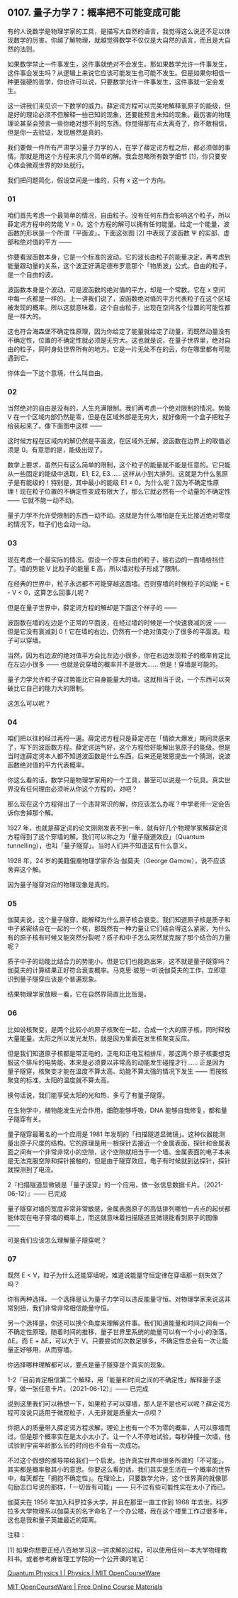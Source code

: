 ## 0107. 量子力学 7：概率把不可能变成可能

有的人说数学是物理学家的工具，是描写大自然的语言，我觉得这么说还不足以体现数学的厉害。你越了解物理，就越觉得数学不仅仅是大自然的语言，而且是大自然的法则。

如果数学禁止一件事发生，这件事就绝对不会发生。那如果数学允许一件事发生，这件事会发生吗？从逻辑上来说它应该可能发生也可能不发生。但是如果你相信一种更强硬的哲学，你也许可以说，只要数学允许一件事发生，这件事就一定会发生。

这一讲我们来见识一下数学的威力。薛定谔方程可以完美地解释氢原子的能级，但是好的理论必须不但解释一些已知的现象，还要能预言未知的现象。最厉害的物理理论甚至会预言一些你绝对想不到的东西。你觉得那有点太离奇了，你不敢相信，但是你一去验证，发现居然是真的。

我们要做一件所有严肃学习量子力学的人，在学了薛定谔方程之后，都必须做的事情。那就是用这个方程来求几个简单的解。我会忽略所有数学细节 [1]，你只要安心体会微观世界的妙处就行。

我们把问题简化，假设空间是一维的，只有 x 这一个方向。

### 01

咱们首先考虑一个最简单的情况，自由粒子。没有任何东西会影响这个粒子，所以薛定谔方程中的势能 V = 0。这个方程的解可以拥有任何能量。给定一个能量，波函数的形状是一个所谓「平面波」。下面这张图 [2] 中表现了波函数 Ψ 的实部、虚部和绝对值的平方 ——

你要看波函数本身，它是一个标准的波动。它的波长由粒子的能量决定，再考虑到能量跟动量的关系，这个波正好满足德布罗意那个「物质波」公式。自由的粒子，是一个自由的波。

波函数本身是个波动，可是波函数的绝对值的平方，却是一个常数。它在 x 空间中每一点都是一样的。上一讲我们说了，波函数绝对值的平方代表粒子在这个区域被发现的概率。所以这就意味着，这个自由粒子，出现在空间各个位置的可能性都是一样大的。

这也符合海森堡不确定性原理，因为你给定了能量就给定了动量，而既然动量没有不确定性，位置的不确定性就必须是无穷大。这也就是说，在量子世界里，绝对自由的粒子，同时身处世界所有的地方。它是一片无处不在的云，你在哪里都有可能遇到它。

你体会一下这个意境，什么叫自由。

### 02

当然绝对的自由是没有的，人生充满限制。我们再考虑一个绝对限制的情况。势能 V 在一个区域内部仍然是零，但是在区域外部是无穷大，就好像用一个盒子把粒子给装起来了。像下面图中这样 ——

这时候方程在区域内的解仍然是平面波，在区域外无解，波函数在边界上的取值必须是 0。有意思的是，能级出现了。

数学上要求，虽然只有这么简单的限制，这个粒子的能量就不能是任意的。它只能从一些固定的能级中选取，E1, E2, E3…… 这样从小到大排列。这就是为什么氢原子是有能级的！特别是，其中最小的能级 E1 ≠ 0。为什么呢？因为不确定性原理！现在粒子位置的不确定性变成有限大了，那么它就必然有一个动量的不确定性 —— 它就不能一动不动。

量子力学不允许受限制的东西一动不动。这就是为什么哪怕是在无比接近绝对零度的情况下，粒子们也会动一动。

### 03

现在考虑一个最实际的情况。假设一个原本自由的粒子，被右边的一面墙给挡住了。墙的势能 V 比粒子的能量 E 高，所以墙对粒子形成了限制。

在经典的世界中，粒子永远都不可能穿越这面墙。否则穿墙的时候粒子的动能 = E - V < 0，这算怎么回事儿呢？

但是在量子世界中，薛定谔方程的解却是下面这个样子的 ——

波函数在墙的左边是个正常的平面波，在经过墙的时候是一个快速衰减的波 —— 但是它没有衰减到 0！它在墙的右边，仍然有一个绝对值变小了很多的平面波。粒子可以穿墙。

当然，因为右边波的绝对值平方会比左边小很多，你在右边发现粒子的概率肯定比在左边小很多 —— 也就是说穿墙的概率并不是很大…… 但是！穿墙是可能的。

量子力学允许粒子穿过势能比它自身能量大的墙。这就相当于说，一个东西可以突破比它自己的能力大的限制。

这怎么可以呢？

### 04

咱们把以往的经过再捋一遍。薛定谔方程只是薛定谔在「情欲大爆发」期间灵感来了，写下的波函数方程。薛定谔运气好，这个方程恰好能解出氢原子的能级。但是当时连薛定谔本人都不知道波函数是什么东西，后来还是玻恩提出一个猜测，说波函数绝对值的平方代表概率。

你这么看的话，数学只是物理学家用的一个工具，甚至可以说是一个玩具。真实世界没有任何理由必须听从你这个方程的，对吧？

那么现在这个方程得出了一个违背常识的解，你应该怎么办呢？中学老师一定会告诉你舍掉那个解。

1927 年，也就是薛定谔的论文刚刚发表不到一年，就有好几个物理学家解薛定谔方程得到了这个穿墙的解。我们可以称之为「量子隧道效应」（Quantum tunnelling），也叫「量子隧穿」。当时人们并不知道这有什么意义。

1928 年，24 岁的美籍俄裔物理学家乔治·伽莫夫（George Gamow），说不应该舍弃这个解。

因为量子隧穿对应的物理现象是真的。

### 05

伽莫夫说，这个量子隧穿，能解释为什么原子核会衰变。我们知道原子核是质子和中子紧密结合在一起的一个核，那既然有一种力量让它们结合得这么紧密，为什么有的原子核有时候又能突然分裂呢？质子和中子怎么突然就克服了那个结合的力量呢？

质子中子的动能比结合力的势能小，但是它们也能跑出来，这不就是量子隧穿吗？伽莫夫的计算结果正好符合衰变概率。马克思·玻恩一听说伽莫夫的工作，立即意识到量子隧穿应该是个普遍现象。

结果物理学家放眼一看，它在自然界简直比比皆是。

### 06

比如说核聚变，是两个比较小的原子核聚在一起，合成一个大的原子核，同时释放大量能量。太阳之所以发光发热，就是因为里面在发生核聚变反应。

但是我们知道原子核都是带正电的，正电和正电互相排斥，那这两个原子核要想克服这个排斥的电势能，本来是必须要以非常高的动能发生碰撞才行…… 正是因为量子隧穿，核聚变才能在温度不算太高、动能不算太强的情况下发生 —— 而按核聚变的标准，太阳的温度就不算太高。

换句话说，我们能享受太阳的光和热，多亏了有量子隧穿。

在生物学中，植物能发生光合作用，细胞能够呼吸，DNA 能够自我修复，都和量子隧穿有关。

量子隧穿最著名的一个应用是 1981 年发明的「扫描隧道显微镜」。这种仪器能测量出原子尺度的结构。它的原理是用一根探针去接近一个金属表面，探针和金属表面之间有一个非常非常小的空隙，这个空隙就相当于一个墙。金属表面的电子本来是无法克服空隙和探针接触的，但是由于隧穿效应，电子有时候就到达探针，探针就探测到了电流。

2『扫描隧道显微镜是「量子遂穿」的一个应用，做一张信息数据卡片。（2021-06-12）』—— 已完成

量子隧穿对墙的宽度非常非常敏感，金属表面原子的高低排列哪怕一点点的起伏都能体现在电子穿墙的概率上，而这就意味着扫描隧道显微镜能看到原子的图像 ——

可是我们应该怎么理解量子隧穿呢？

### 07

既然 E < V，粒子为什么还能穿墙呢，难道说能量守恒定律在穿墙那一刻失效了吗？

你有两种选择。一个选择是认为量子力学可以违反能量守恒。对物理学家来说这非常别扭，我们非常非常相信能量守恒。

另一个选择是，你还可以换个角度来理解这件事。我们知道能量和时间之间有一个不确定性原理，随着时间的推移，量子世界里系统的能量可以有一个小小的涨落，ΔE。而 E + ΔE，可以大于 V。只要尝试的次数足够多，不确定性总会有一次让能量正好够用，从而穿墙。

你选择哪种理解都可以，要点是量子隧穿是个真实的现象。

1-2『目前肯定相信第二个解释，用「能量和时间之间的不确定性」解释量子遂穿，做一张任意卡片。（2021-06-12）』—— 已完成

说到这里我们可以畅想一下，如果粒子可以穿墙，那人是不是也可以呢？薛定谔方程可没说只适用于微观粒子，人无非就是质量大一点呗？

你把人的质量带入薛定谔方程求解，理论上也有一个不为零的概率，人可以穿墙而过。但是那个概率实在是太小太小了。让一个人不停地试验，每秒钟撞一次墙，他试验到宇宙年龄那么长的时间也不会有一次成功。

不过这个假想的推导带给我们一个启发。也许真实世界中很多所谓的「不可能」，其实都是概率极其小的意思。你要这么看的话，我们其实是生活在一个概率的世界中，每天都在「拥抱不确定性」。在理论上，只要数学允许，这个世界真的就像那句励志口号说的那样，「一切皆有可能」—— 只不过有些可能性实在太小了而已。

伽莫夫在 1956 年加入科罗拉多大学，并且在那里一直工作到 1968 年去世。科罗拉多大学物理系以伽莫夫的名字命名了一个办公楼，我在这个楼里工作过很多年，这也是我和量子英雄最近的距离。

注释：

[1] 如果你想要正经八百地学习这一讲求解的过程，可以使用任何一本大学物理教科书。或者参考麻省理工学院的一个公开课的笔记： 

[Quantum Physics I | Physics | MIT OpenCourseWare](https://ocw.mit.edu/courses/physics/8-04-quantum-physics-i-spring-2016/)

[MIT OpenCourseWare | Free Online Course Materials](https://ocw.mit.edu/)